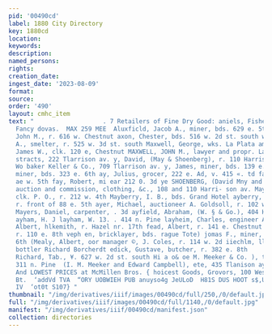 ```yaml
---
pid: '00490cd'
label: 1880 City Directory
key: 1880cd
location: 
keywords: 
description: 
named_persons: 
rights: 
creation_date: 
ingest_date: '2023-08-09'
format: 
source: 
order: '490'
layout: cmhc_item
text: "                   . 7 Retailers of Fine Dry Good: aniels, Fisher & Gos **°**Escssend
  Fancy dovas.  MAX 259 MEE  Aluxficld, Jacob A., miner, bds. 629 e. 5th laxfield,
  John M., r. 616 w. Chestnut axon, Chester, bds. 516 w. 2d st. south well, David
  A., smelter, r. 525 w. 3d st. south Maxwell, George, wks. La Plata amelter Haxwell,
  James W., clk. 120 e, Chestnut MAXWELL, JOHN M., lawyer and propr. Lake County Ab-
  stracts, 222 Tlarrison av. y, David, (May & Shoenberg), r. 110 Harrison av. y: George
  Wo baker Keller & Co., 709 Tlarrison av. y, James, miner, bds. 139 e. #d lay, James,
  miner, bds. 323 e. 6th ay, Julius, grocer, 222 e. Ad, v. 415 «. td fay, Mollie Mi
  ae w. 5th fay, Robert, mi ear 212 0. 3d ye SHOENBERG, (David Mny and Mosea Shoenberg),
  auction and commission, clothing, &c., 108 and 110 Harri- son av. Mays, Charles,
  clk. P. O., r. 212 w. 4th Mayberry, I. B., bds. Grand Hotel ayberry, Thomas, miner,
  r. front of 88 e. 5th ayer, Michael, auctioneer A. Goldsoll, r. 102 w. Chestnnt
  Mayers, Daniel, carpenter, . 3d ayfield, Abraham, (W. § & Go.), 404 Harrison av.
  ayham, H. J layham, W. 13. . 414 n. Pine layheim, Charles, engineer Amie Mine zel,
  Albert, hlkemith, r. Hazel nr. 17th fead, Albert, r. 141 e. Chestnut . B. Mrs.,
  r. 110 e. 8th veph en, bricklayer, bds. rague Tote) jomas F., miner, bds. 806 e.
  6th (Mealy, Albert, oor manager ©, J. Coles, r. 114 w. 2d iiechlm, llenry, beer
  bottler Richard Borcherdt edick, Gustave, butcher, r. 382 e. 8th                                                        lee,
  Richard, Tab., ¥. 627 w. 2d st. south Hi a o& oe M. Meeker & Co. ), t. al. reay
  311 n. Pine  (I. M. Meeker and Edward Campbell), ete, 435 Tlanison ay.      1 7
  And LOWEST PRICES at McMillen Bros. { hoicest Goods, Grovors, 100 West Chestant
  Bt.  ‘addVd TVA  “ORY UOBWIEH PUB anuyso4g JeULoD  H81S DUS HOOT s$,UTONINGAIT NHOL
  IV  ‘ot0t S107} "
thumbnail: "/img/derivatives/iiif/images/00490cd/full/250,/0/default.jpg"
full: "/img/derivatives/iiif/images/00490cd/full/1140,/0/default.jpg"
manifest: "/img/derivatives/iiif/00490cd/manifest.json"
collection: directories
---
```


